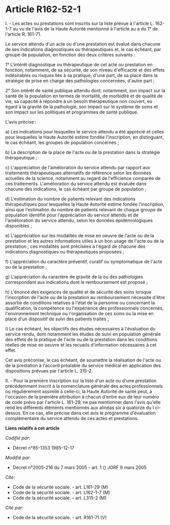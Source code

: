 # Article R162-52-1

I. - Les actes ou prestations sont inscrits sur la liste prévue à l'article L. 162-1-7 au vu de l'avis de la Haute Autorité
mentionné à l'article au a du 1° de l'article R. 161-71.

Le service attendu d'un acte ou d'une prestation est évalué dans chacune de ses indications diagnostiques ou thérapeutiques
et, le cas échéant, par groupe de population, en fonction des deux critères suivants :

1° L'intérêt diagnostique ou thérapeutique de cet acte ou prestation en fonction, notamment, de sa sécurité, de son niveau
d'efficacité et des effets indésirables ou risques liés à sa pratique, d'une part, de sa place dans la stratégie de prise en
charge des pathologies concernées, d'autre part ;

2° Son intérêt de santé publique attendu dont, notamment, son impact sur la santé de la population en termes de mortalité, de
morbidité et de qualité de vie, sa capacité à répondre à un besoin thérapeutique non couvert, eu égard à la gravité de la
pathologie, son impact sur le système de soins et son impact sur les politiques et programmes de santé publique.

L'avis précise :

a) Les indications pour lesquelles le service attendu a été apprécié et celles pour lesquelles la Haute Autorité estime
fondée l'inscription, en distinguant, le cas échéant, les groupes de population concernés ;

b) La description de la place de l'acte ou de la prestation dans la stratégie thérapeutique ;

c) L'appréciation de l'amélioration du service attendu par rapport aux traitements thérapeutiques alternatifs de référence
selon les données actuelles de la science, notamment au regard de l'efficience comparée de ces traitements. L'amélioration du
service attendu est évaluée dans chacune des indications, le cas échéant par groupe de population ;

d) L'estimation du nombre de patients relevant des indications thérapeutiques pour lesquelles la Haute Autorité estime fondée
l'inscription, ainsi que l'estimation du nombre de patients relevant de chaque groupe de population identifié pour
l'appréciation du service attendu et de l'amélioration du service attendu, selon les données épidémiologiques disponibles ;

e) L'appréciation sur les modalités de mise en oeuvre de l'acte ou de la prestation et les autres informations utiles à un
bon usage de l'acte ou de la prestation ; ces modalités sont précisées à l'égard de chacune des indications diagnostiques ou
thérapeutiques proposées ;

f) L'appréciation du caractère préventif, curatif ou symptomatique de l'acte ou de la prestation ;

g) L'appréciation du caractère de gravité de la ou des pathologies correspondant aux indications dont le remboursement est
proposé ;

h) L'énoncé des exigences de qualité et de sécurité des soins lorsque l'inscription de l'acte ou de la prestation au
remboursement nécessite d'être assortie de conditions relatives à l'état de la personne ou concernant la qualification, la
compétence ou l'expérience des professionnels concernés, l'environnement technique ou l'organisation de ces soins ou la mise
en place d'un dispositif de suivi des patients traités ;

i) Le cas échéant, les objectifs des études nécessaires à l'évaluation du service rendu, dont notamment les études de suivi
en population générale des effets de la pratique de l'acte ou de la prestation dans les conditions réelles de mise en oeuvre
et les recueils d'information nécessaires à cet effet.

Cet avis préconise, le cas échéant, de soumettre la réalisation de l'acte ou de la prestation à l'accord préalable du service
médical en application des dispositions prévues par l'article L. 315-2.

II. - Pour la première inscription sur la liste d'un acte ou d'une prestation précédemment inscrit à la nomenclature générale
des actes professionnels ou régulièrement assimilé à celle-ci, la Haute Autorité de santé peut, à l'occasion de la première
attribution à chacun d'entre eux de leur numéro de code prévu par l'article L. 161-29, ne pas mentionner dans l'avis qu'elle
rend les différents éléments mentionnés aux alinéas six à quatorze du I ci-dessus. En ce cas, elle précise dans cet avis le
programme d'évaluation complémentaire du service attendu de ces actes et prestations.

**Liens relatifs à cet article**

_Codifié par_:

  - Décret n°85-1353 1985-12-17

_Modifié par_:

  - Décret n°2005-216 du 7 mars 2005 - art. 1 () JORF 9 mars 2005

_Cite_:

  - Code de la sécurité sociale. - art. L161-29 (M)
  - Code de la sécurité sociale. - art. L162-1-7 (M)
  - Code de la sécurité sociale. - art. L315-2 (M)

_Cité par_:

  - Code de la sécurité sociale. - art. R161-71 (V)

